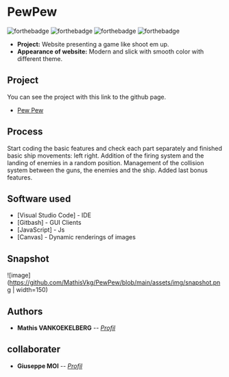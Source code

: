 # PewPew

![forthebadge](https://forthebadge.com/images/badges/uses-html.svg) ![forthebadge](https://forthebadge.com/images/badges/uses-css.svg) ![forthebadge](https://forthebadge.com/images/badges/for-robots.svg) ![forthebadge](https://forthebadge.com/images/badges/made-with-javascript.svg)

- **Project:** Website presenting a game like shoot em up.
- **Appearance of website:** Modern and slick with smooth color with different theme.

## Project
You can see the project with this link to the github page.
- <a href="https://mathisvkg.github.io/PewPew/" target="_blank">Pew Pew</a>

## Process

Start coding the basic features and check each part separately and finished basic ship movements: left right.
Addition of the firing system and the landing of enemies in a random position.
Management of the collision system between the guns, the enemies and the ship.
Added last bonus features.

## Software used

* [Visual Studio Code] - IDE
* [Gitbash] - GUI Clients
* [JavaScript] - Js
* [Canvas] - Dynamic renderings of images

## Snapshot

![image](https://github.com/MathisVkg/PewPew/blob/main/assets/img/snapshot.png | width=150)

## Authors 

* **Mathis VANKOEKELBERG** -- *[Profil](https://github.com/MathisVkg)*

## collaborater

* **Giuseppe MOI** -- *[Profil](https://github.com/Giuseppemoi)*
